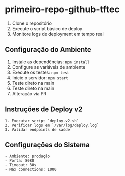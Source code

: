 # primeiro-repo-github-tftec

1. Clone o repositório
2. Execute o script básico de deploy
3. Monitore logs de deployment em tempo real

## Configuração do Ambiente
1. Instale as dependências: `npm install`
2. Configure as variáveis de ambiente
3. Execute os testes: `npm test`
4. Inicie o servidor: `npm start`
5. Teste direto na main
6. Teste direto na main
7. Alteração via PR

## Instruções de Deploy v2
	1. Executar script `deploy-v2.sh`
	2. Verificar logs em `/var/log/deploy.log`
	3. Validar endpoints de saúde
  
## Configurações do Sistema
	- Ambiente: produção
	- Porta: 8080
	- Timeout: 30s
	- Max connections: 1000